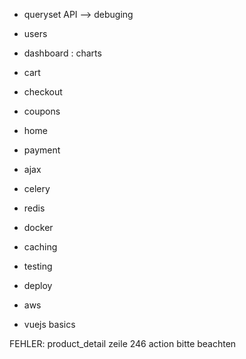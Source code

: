 

- queryset API --> debuging
- users
- dashboard : charts
- cart
- checkout
- coupons
- home

- payment
- ajax
- celery
- redis
- docker
- caching
- testing
- deploy
- aws
- vuejs basics



FEHLER: product_detail zeile 246 action bitte beachten 
